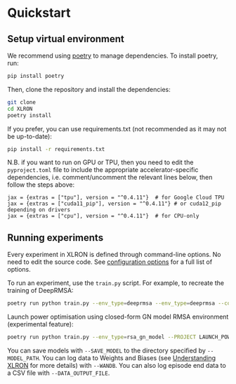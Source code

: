 # Quickstart

## Setup virtual environment

We recommend using [poetry](https://python-poetry.org/) to manage dependencies. To install poetry, run:

```bash
pip install poetry
```

Then, clone the repository and install the dependencies:

```bash
git clone
cd XLRON
poetry install
```

If you prefer, you can use requirements.txt (not recommended as it may not be up-to-date):

```bash
pip install -r requirements.txt
```

N.B. if you want to run on GPU or TPU, then you need to edit the `pyproject.toml` file to include the appropriate accelerator-specific dependencies, i.e. comment/uncomment the relevant lines below, then follow the steps above:

```angular2html
jax = {extras = ["tpu"], version = "^0.4.11"}  # for Google Cloud TPU
jax = {extras = ["cuda11_pip"], version = "^0.4.11"} # or cuda12_pip depending on drivers
jax = {extras = ["cpu"], version = "^0.4.11"}  # for CPU-only
```

## Running experiments

Every experiment in XLRON is defined through command-line options. No need to edit the source code. See [configuration options](flags-reference.md) for a full list of options.

To run an experiment, use the `train.py` script. For example, to recreate the training of DeepRMSA:

```bash
poetry run python train.py --env_type=deeprmsa --env_type=deeprmsa --continuous_operation --load=250 --k=5 --topology_name=nsfnet_deeprmsa --link_resources=100 --max_requests=1e3 --max_timesteps=1e3 --mean_service_holding_time=25 --ROLLOUT_LENGTH=100 --continuous_operation --NUM_LAYERS 5 --NUM_UNITS 128 --NUM_ENVS 16 --TOTAL_TIMESTEPS 5000000 --ENV_WARMUP_STEPS 3000 --LR 5e-5 --WARMUP_PEAK_MULTIPLIER 2 --LR_SCHEDULE linear --UPDATE_EPOCHS 10 --GAE_LAMBDA 0.9 --GAMMA 0.95 --ACTION_MASKING
```

Launch power optimisation using closed-form GN model RMSA environment (experimental feature):
```bash
poetry run python train.py --env_type=rsa_gn_model --PROJECT LAUNCH_POWER --ROLLOUT_LENGTH=50 --NUM_LAYERS 3 --NUM_UNITS 128 --load=100 --k=5 --weight=weight --topology_name=nsfnet_deeprmsa_directed --link_resources=115 --max_requests=10 --max_timesteps=10 --mean_service_holding_time=25 --continuous_operation --ENV_WARMUP_STEPS=0 --TOTAL_TIMESTEPS 20000 --NUM_ENVS 200 --launch_power_type=rl --interband_gap=100 --values_bw=400,600,800,1200 --guardband=0 --coherent --reward_type=bitrate --snr_margin=0.01 --slot_size=100 --max_power=3 --min_power=-1 --VISIBLE_DEVICES=1 --PLOTTING --DOWNSAMPLE_FACTOR=1 --LR 1e-4 --LR_SCHEDULE warmup_cosine --WARMUP_PEAK_MULTIPLIER 2 --GAE_LAMBDA 0.9 --GAMMA 0.9  --EVAL_MODEL --LOAD_MODEL --MODEL_PATH /home/XLRON/models/BEST_LP --WANDB --DATA_OUTPUT_FILE /home/XLRON/data/launch_power_train_out.csv
```

You can save models with `--SAVE_MODEL` to the directory specified by `--MODEL_PATH`. You can log data to Weights and Biases (see [Understanding XLRON](understanding_xlron.md) for more details) with `--WANDB`. You can also log episode end data to a CSV file with `--DATA_OUTPUT_FILE`.
